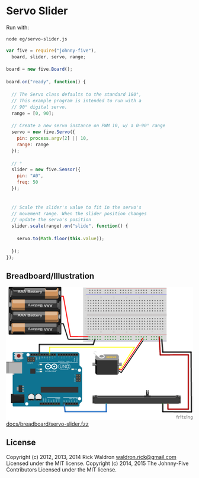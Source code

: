 # Servo Slider

Run with:
```bash
node eg/servo-slider.js
```


```javascript
var five = require("johnny-five"),
  board, slider, servo, range;

board = new five.Board();

board.on("ready", function() {

  // The Servo class defaults to the standard 180°,
  // This example program is intended to run with a
  // 90° digital servo.
  range = [0, 90];

  // Create a new servo instance on PWM 10, w/ a 0-90° range
  servo = new five.Servo({
    pin: process.argv[2] || 10,
    range: range
  });

  // °
  slider = new five.Sensor({
    pin: "A0",
    freq: 50
  });


  // Scale the slider's value to fit in the servo's
  // movement range. When the slider position changes
  // update the servo's position
  slider.scale(range).on("slide", function() {

    servo.to(Math.floor(this.value));

  });
});

```


## Breadboard/Illustration


![docs/breadboard/servo-slider.png](breadboard/servo-slider.png)
[docs/breadboard/servo-slider.fzz](breadboard/servo-slider.fzz)





## License
Copyright (c) 2012, 2013, 2014 Rick Waldron <waldron.rick@gmail.com>
Licensed under the MIT license.
Copyright (c) 2014, 2015 The Johnny-Five Contributors
Licensed under the MIT license.
